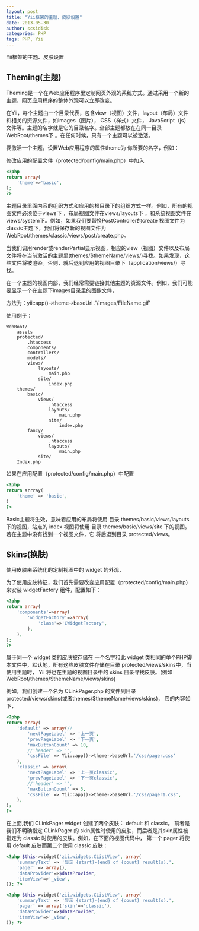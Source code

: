 ```yaml
---
layout: post
title: "Yii框架的主题、皮肤设置"
date: 2013-05-30
author: scsidisk
categories: PHP
tags: PHP, Yii
---
```


Yii框架的主题、皮肤设置

## Theming(主题)

Theming是一个在Web应用程序里定制网页外观的系统方式。通过采用一个新的主题，网页应用程序的整体外观可以立即改变。

在Yii，每个主题由一个目录代表，包含view（视图）文件，layout（布局）文件和相关的资源文件，如images（图片）， CSS（样式）文件， JavaScript（js）文件等。主题的名字就是它的目录名字。全部主题都放在在同一目录WebRoot/themes下 。在任何时候，只有一个主题可以被激活。

要激活一个主题，设置Web应用程序的属性theme为 你所要的名字，例如：

修改应用的配置文件（protected/config/main.php）中加入

```php
<?php
return array(
	'theme'=>'basic',
);
?>
```

主题目录里面内容的组织方式和应用的根目录下的组织方式一样。例如，所有的视图文件必须位于views下 ，布局视图文件在views/layouts下 ，和系统视图文件在views/system下。例如，如果我们要替换PostController的create 视图文件为classic主题下，我们将保存新的视图文件为WebRoot/themes/classic/views/post/create.php。

当我们调用render或renderPartial显示视图，相应的view（视图）文件以及布局文件将在当前激活的主题里(themes/$themeName/views/)寻找。如果发现，这些文件将被渲染。否则，就后退到应用的视图目录下（application/views/）寻找。

在一个主题的视图内部，我们经常需要链接其他主题的资源文件。例如，我们可能要显示一个在主题下images目录里的图像文件，

方法为：yii::app()->theme->baseUrl .'/images/FileName.gif'

使用例子：

```
WebRoot/
	assets
	protected/
		.htaccess
		components/
		controllers/
		models/
		views/
			layouts/
				main.php
			site/
				index.php
	themes/
		basic/
			views/
				.htaccess
				layouts/
					main.php
				site/
					index.php
		fancy/
			views/
				.htaccess
				layouts/
					main.php
			site/
	Index.php
```

如果在应用配置（protected/config/main.php）中配置

```php
<?php
return arrray(
	'theme' => 'basic',
)
?>
```

Basic主题将生效，意味着应用的布局将使用 目录 themes/basic/views/layouts 下的视图，站点的 index 视图将使用 目录 themes/basic/views/site 下的视图。若在主题中没有找到一个视图文件，它 将后退到目录 protected/views。

## Skins(换肤)

使用皮肤来系统化的定制视图中的 widget 的外观，

为了使用皮肤特征，我们首先需要改变应用配置（protected/config/main.php）来安装 widgetFactory 组件，配置如下：

```php
<?php
return array(
	'components'=>array(
		'widgetFactory'=>array(
			'class'=>'CWidgetFactory',
		),
	),
);
?>
```

属于同一个 widget 类的皮肤被存储在 一个名字和此 widget 类相同的单个PHP脚本文件中，默认地，所有这些皮肤文件存储在目录 protected/views/skins中，当使用主题时， Yii 将也在主题的视图目录中的 skins 目录寻找皮肤。(例如WebRoot/themes/$themeName/views/skins)

例如，我们创建一个名为 CLinkPager.php 的文件到目录 protected/views/skins(或者themes/$themeName/views/skins)， 它的内容如下，

```php
<?php
return array(
	'default' => array(//
		'nextPageLabel' => '上一页',
		'prevPageLabel' => '下一页',
		'maxButtonCount' => 10,
		//'header' => '',
		'cssFile' => Yii::app()->theme->baseUrl.'/css/pager.css'
	),
	'classic' => array(
		'nextPageLabel' => '上一页classic',
		'prevPageLabel' => '下一页classic',
		//'header' => '',
		'maxButtonCount' => 5,
		'cssFile' => Yii::app()->theme->baseUrl.'/css/pager1.css',
	),
);
?>
```

在上面,我们 CLinkPager widget 创建了两个皮肤： default 和 classic。 前者是我们不明确指定 CLinkPager 的 skin属性时使用的皮肤，而后者是其skin属性被指定为 classic 时使用的皮肤。例如，在下面的视图代码中， 第一个 pager 将使用 default 皮肤而第二个使用 classic 皮肤：

```php
<?php $this->widget('zii.widgets.CListView', array(
	'summaryText' => '显示 {start}-{end} of {count} result(s).',
	'pager' => array(),
	'dataProvider'=>$dataProvider,
	'itemView'=>'_view',
)); ?>
```

```php
<?php $this->widget('zii.widgets.CListView', array(
	'summaryText' => '显示 {start}-{end} of {count} result(s).',
	'pager' => array('skin'=>'classic'),
	'dataProvider'=>$dataProvider,
	'itemView'=>'_view',
)); ?>
```
